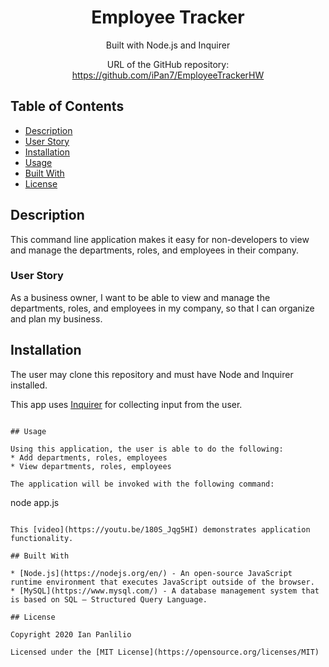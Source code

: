 <div align="center">

# Employee Tracker

Built with Node.js and Inquirer

URL of the GitHub repository: https://github.com/iPan7/EmployeeTrackerHW

</div>

## Table of Contents 

* [Description](#description)
* [User Story](#user-story)
* [Installation](#installation)
* [Usage](#usage)
* [Built With](#built-with)
* [License](#license)

## Description

This command line application makes it easy for non-developers to view and manage the departments, roles, and employees in their company.

### User Story

As a business owner, I want to be able to view and manage the departments, roles, and employees in my company, so that I can organize and plan my business.

## Installation

The user may clone this repository and must have Node and Inquirer installed. 

This app uses [Inquirer](https://www.npmjs.com/package/inquirer) for collecting input from the user.
```

## Usage

Using this application, the user is able to do the following:
* Add departments, roles, employees 
* View departments, roles, employees 

The application will be invoked with the following command:
```
node app.js
```

This [video](https://youtu.be/180S_Jqg5HI) demonstrates application functionality.

## Built With

* [Node.js](https://nodejs.org/en/) - An open-source JavaScript runtime environment that executes JavaScript outside of the browser. 
* [MySQL](https://www.mysql.com/) - A database management system that is based on SQL – Structured Query Language.

## License

Copyright 2020 Ian Panlilio

Licensed under the [MIT License](https://opensource.org/licenses/MIT)
